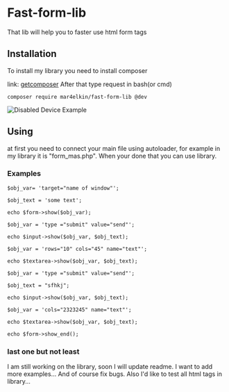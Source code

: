 # Fast-form-lib

That lib will help you to faster use html form tags

## Installation

To install my library you need to install composer

link: [getcomposer](https://getcomposer.org/) After that type request in bash(or cmd)

    composer require mar4elkin/fast-form-lib @dev

![Disabled Device Example](https://image.ibb.co/jzTJfo/composer.png)   

## Using
at first you need to connect your main file using autoloader, for example in my library it is "form_mas.php".
When your done that you can use library.

### Examples


    $obj_var= 'target="name of window"';

    $obj_text = 'some text';

    echo $form->show($obj_var);

    $obj_var = 'type ="submit" value="send"';

    echo $input->show($obj_var, $obj_text);

    $obj_var = 'rows="10" cols="45" name="text"';

    echo $textarea->show($obj_var, $obj_text);

    $obj_var = 'type ="submit" value="send"';

    $obj_text = "sfhkj";

    echo $input->show($obj_var, $obj_text);

    $obj_var = 'cols="2323245" name="text"';

    echo $textarea->show($obj_var, $obj_text);

    echo $form->show_end();

### last one but not least
I am still working on the library, soon I will update readme. I want to add more examples...
And of course fix bugs. Also I'd like to test all html tags in library...
